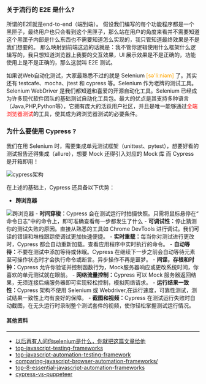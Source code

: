 ### 关于流行的 E2E 是什么?

所谓的E2E就是end-to-end（端到端）。
假设我们编写的每个功能程序都是一个黑匣子，最终用户也只会看到这个黑匣子，那么站在用户的角度来看并不需要知道这个黑匣子内部是什么东西也不需要知道怎么实现的，我只管知道最终效果是不是我们想要的。
那么映射到前端这边的话就是：我不管你逻辑使用什么框架什么逻辑写的，我只想知道浏览器上我要的交互效果，UI 展示效果是不是正确的，功能使用上是不是正确的，那么这就叫 E2E 测试。

如果说Web自动化测试，大家最熟悉不过的就是 Selenium <font color="orange">[sə'liːniəm]</font> 了。其实还有 testcafe、mocha、jtest 和 cypress 等。Selenium 作为老牌的测试工具。Selenium WebDriver 是我们都知道和喜爱的开源自动化工具。Selenium 已经成为许多现代软件团队的基础测试自动化工具包。最大的优点是其支持多种语言（Java,PHP,Python等），它拥有庞大的活跃用户社区，并且是唯一能够通过<font color=red>全端浏览器测试</font>的工具，使其成为跨浏览器测试的必要条件。

### 为什么要使用 Cypress ?

我们在用 Selenium 时，需要集成单元测试框架（unittest、pytest），想要好看的测试报告还得集成（allure），想要 Mock 还得引入对应的 Mock 库
而 Cypress 是开箱即用！

<img :src="$withBase('/imgs/kaixiang.png')" alt="cypress架构">

在上述的基础上，Cypress 还具备以下优势：

- <b>跨浏览器</b>
<img :src="$withBase('/imgs/browsers.png')" alt="跨浏览器">
- <b>时间穿梭：</b>Cypress 会在测试运行时拍摄快照。只需将鼠标悬停在“ 命令日志”中的命令上，即可准确查看每一步都发生了什么
- <b>可调试性：</b>停止猜测你的测试失败的原因。直接从熟悉的工具如 Chrome DevTools 进行调试。我们可读的错误和堆栈跟踪使调试更加快速便捷。
- <b>实时重载：</b>每当你对测试进行更改时，Cypress 都会自动重新加载。查看应用程序中实时执行的命令。
- <b>自动等待：</b>不要在测试中添加等待或休眠。Cypress 在继续下一步之前会自动等待元素至可操作状态时才会执行命令或断言。异步操作不再是噩梦。
- <b>间谍，存根和时钟：</b>Cypress 允许你验证并控制函数行为，Mock服务器响应或更改系统时间，你喜欢的单元测试就在眼前。
- <b>网络流量控制：</b>Cypress 可以 Mock 服务器返回结果，无须连接后端服务器即可实现轻松控制，模拟网络请求。
- <b>运行结果一致性：</b>Cypress 架构不使用 Selenium 或 Webdriver,在运行速度，可靠性测试，测试结果一致性上均有良好的保障。
- <b>截图和视频：</b>Cypress 在测试运行失败时自动截图，在无头运行时录制整个测试套件的视频，使你轻松掌握测试运行情况。

#### 其他资料
---
- [以后再有人问你selenium是什么，你就把这篇文章给他](https://bbs.huaweicloud.com/blogs/172086)
- [top-javascript-testing-frameworks](https://www.browserstack.com/guide/top-javascript-testing-frameworks)
- [top-javascript-automation-testing-framework](https://www.lambdatest.com/blog/top-javascript-automation-testing-framework/)
- [comparing-javascript-browser-automation-frameworks/](https://applitools.com/blog/comparing-javascript-browser-automation-frameworks/)
- [top-8-essential-javascript-automation-frameworks](https://testguild.com/top-8-essential-javascript-automation-frameworks/)
- [cypress-vs-puppeteer](https://stackshare.io/stackups/cypress-vs-puppeteer)
